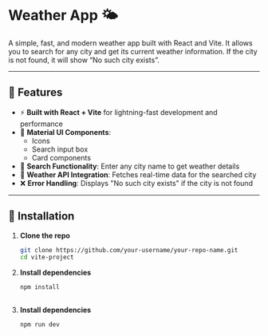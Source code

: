 # Weather App 🌤️

A simple, fast, and modern weather app built with React and Vite. It allows you to search for any city and get its current weather information. If the city is not found, it will show “No such city exists”.

---

## 🚀 Features

- ⚡ **Built with React + Vite** for lightning-fast development and performance
- 🎨 **Material UI Components**:
  - Icons
  - Search input box
  - Card components
- 🔎 **Search Functionality**: Enter any city name to get weather details
- 📡 **Weather API Integration**: Fetches real-time data for the searched city
- ❌ **Error Handling**: Displays "No such city exists" if the city is not found

---


## 🔧 Installation

1. **Clone the repo**  
   ```bash
   git clone https://github.com/your-username/your-repo-name.git
   cd vite-project

2. **Install dependencies**  
   ```bash
   npm install
  

3. **Install dependencies**  
   ```bash
   npm run dev
  
